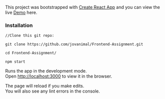 This project was bootstrapped with [Create React App](https://github.com/facebook/create-react-app) and you can view the live [Demo](https://reverent-bhabha-1b284d.netlify.com/) here.

### Installation 

```
//Clone this git repo:

git clone https://github.com/jovanimal/Frontend-Assignment.git

cd Frontend-Assignment/
```

`npm start`

Runs the app in the development mode.<br />
Open [http://localhost:3000](http://localhost:3000) to view it in the browser.

The page will reload if you make edits.<br />
You will also see any lint errors in the console.


